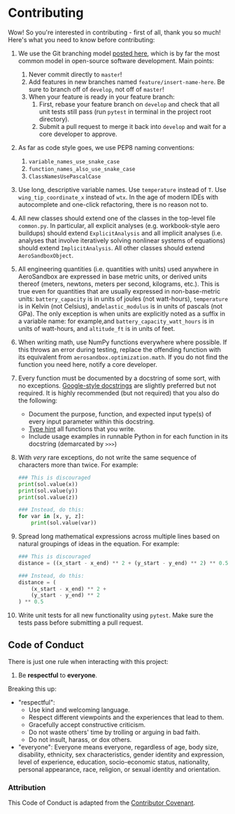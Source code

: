 # Contributing

Wow! So you're interested in contributing - first of all, thank you so much! Here's what you need to know before contributing:

1. We use the Git branching model [posted here](https://nvie.com/posts/a-successful-git-branching-model/), which is by far the most common model in open-source software development. Main points:

      1. Never commit directly to `master`!
      2. Add features in new branches named `feature/insert-name-here`. Be sure to branch off of `develop`, not off of `master`!
      3. When your feature is ready in your feature branch:
          1. First, rebase your feature branch on `develop` and check that all unit tests still pass (run `pytest` in terminal in the project root directory).
          2. Submit a pull request to merge it back into `develop` and wait for a core developer to approve.

2. As far as code style goes, we use PEP8 naming conventions:

      1. `variable_names_use_snake_case`
      2. `function_names_also_use_snake_case`
      3. `ClassNamesUsePascalCase`

3. Use long, descriptive variable names. Use `temperature` instead of `T`. Use `wing_tip_coordinate_x` instead of `wtx`. In the age of modern IDEs with autocomplete and one-click refactoring, there is no reason not to.

4. All new classes should extend one of the classes in the top-level file `common.py`. In particular, all explicit analyses (e.g. workbook-style aero buildups) should extend `ExplicitAnalysis` and all implicit analyses (i.e. analyses that involve iteratively solving nonlinear systems of equations) should extend `ImplicitAnalysis`. All other classes should extend `AeroSandboxObject`.

5. All engineering quantities (i.e. quantities with units) used anywhere in AeroSandbox are expressed in base metric units, or derived units thereof (meters, newtons, meters per second, kilograms, etc.). This is true even for quantities that are usually expressed in non-base-metric units: `battery_capacity` is in units of joules (not watt-hours), `temperature` is in Kelvin (not Celsius), and`elastic_modulus` is in units of pascals (not GPa). The only exception is when units are explicitly noted as a suffix in a variable name: for example,and `battery_capacity_watt_hours` is in units of watt-hours, and `altitude_ft` is in units of feet.

6. When writing math, use NumPy functions everywhere where possible. If this throws an error during testing, replace the offending function with its equivalent from `aerosandbox.optimization.math`. If you do not find the function you need here, notify a core developer.

7. Every function must be documented by a docstring of some sort, with no exceptions. [Google-style docstrings](https://sphinxcontrib-napoleon.readthedocs.io/en/latest/example_google.html) are slightly preferred but not required. It is highly recommended (but not required) that you also do the following:
   
    * Document the purpose, function, and expected input type(s) of every input parameter within this docstring. 
    * [Type hint](https://realpython.com/lessons/type-hinting/) all functions that you write.
    * Include usage examples in runnable Python in for each function in its docstring (demarcated by `>>>`) 
    
8. With *very* rare exceptions, do not write the same sequence of characters more than twice. For example:

    ``` python
    ### This is discouraged
    print(sol.value(x))
    print(sol.value(y))
    print(sol.value(z))
    
    ### Instead, do this:
    for var in [x, y, z]:
        print(sol.value(var))
    ```

9. Spread long mathematical expressions across multiple lines based on natural groupings of ideas in the equation. For example:

    ```python
    ### This is discouraged
    distance = ((x_start - x_end) ** 2 + (y_start - y_end) ** 2) ** 0.5
    
    ### Instead, do this:
    distance = (
    	(x_start - x_end) ** 2 +
        (y_start - y_end) ** 2
    ) ** 0.5
    ```

10. Write unit tests for all new functionality using `pytest`. Make sure the tests pass before submitting a pull request.

## Code of Conduct

There is just one rule when interacting with this project:

1. Be **respectful** to **everyone**.

Breaking this up:

* "respectful": 
	* Use kind and welcoming language. 
	* Respect different viewpoints and the experiences that lead to them. 
	* Gracefully accept constructive criticism. 
	* Do not waste others' time by trolling or arguing in bad faith.
	* Do not insult, harass, or dox others.
* "everyone": Everyone means everyone, regardless of age, body
	size, disability, ethnicity, sex characteristics, gender identity and expression,
	level of experience, education, socio-economic status, nationality, personal
	appearance, race, religion, or sexual identity and orientation.

### Attribution

This Code of Conduct is adapted from the [Contributor Covenant](https://www.contributor-covenant.org/version/1/4/code-of-conduct.html).